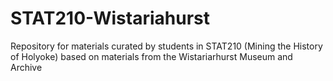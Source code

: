 # STAT210-Wistariahurst
Repository for materials curated by students in STAT210 (Mining the History of Holyoke) based on materials from the Wistariarhurst Museum and Archive
